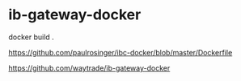 # ib-gateway-docker

docker build .


https://github.com/paulrosinger/ibc-docker/blob/master/Dockerfile

https://github.com/waytrade/ib-gateway-docker
